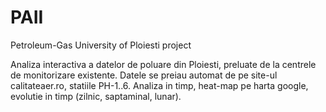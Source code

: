 # PAII
Petroleum-Gas University of Ploiesti project

Analiza interactiva a datelor de poluare din Ploiesti, preluate de la centrele de monitorizare existente. Datele se preiau automat de pe site-ul calitateaer.ro, statiile PH-1..6. Analiza in timp, heat-map pe harta google, evolutie in timp (zilnic, saptaminal, lunar).

